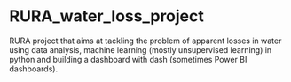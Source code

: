 # RURA_water_loss_project
RURA project that aims at tackling the problem of apparent losses in water using data analysis, machine learning (mostly unsupervised learning) in python and building a dashboard with dash (sometimes Power BI dashboards).
